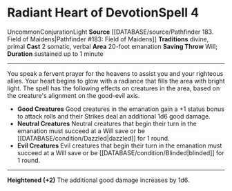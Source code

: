 ﻿---
actions: '[two-actions]'
area: 20-foot emanation
component:
- Somatic
- Verbal
duration: sustained up to 1 minute
heighten: '+2'
heighten_level: 4, 6, 8, 10
id: '1225'
level: '4'
name: Radiant Heart of Devotion
rarity: Uncommon
saving_throw: Will
school: Conjuration
source: '[[DATABASE/source/Pathfinder 183. Field of Maidens|Pathfinder #183: Field
  of Maidens]]'
tradition:
- Divine
- Primal
trait:
- '[[DATABASE/trait/Conjuration|Conjuration]]'
- '[[DATABASE/trait/Light|Light]]'
- '[[DATABASE/trait/Uncommon|Uncommon]]'
type: Spell

---
# Radiant Heart of Devotion<span class="item-type">Spell 4</span>

<span class="trait-uncommon item-trait">Uncommon</span><span class="item-trait">Conjuration</span><span class="item-trait">Light</span>
**Source** [[DATABASE/source/Pathfinder 183. Field of Maidens|Pathfinder #183: Field of Maidens]]
**Traditions** divine, primal
**Cast** <span class="action-icon">2</span> somatic, verbal
**Area** 20-foot emanation
**Saving Throw** Will; **Duration** sustained up to 1 minute

---
You speak a fervent prayer for the heavens to assist you and your righteous allies. Your heart begins to glow with a radiance that fills the area with bright light. The spell has the following effects on creatures in the area, based on the creature's alignment on the good-evil axis.

* **Good Creatures** Good creatures in the emanation gain a +1 status bonus to attack rolls and their Strikes deal an additional 1d6 good damage.
* **Neutral Creatures** Neutral creatures that begin their turn in the emanation must succeed at a Will save or be [[DATABASE/condition/Dazzled|dazzled]] for 1 round.
* **Evil Creatures** Evil creatures that begin their turn in the emanation must succeed at a Will save or be [[DATABASE/condition/Blinded|blinded]] for 1 round.

---
**Heightened (+2)** The additional good damage increases by 1d6.